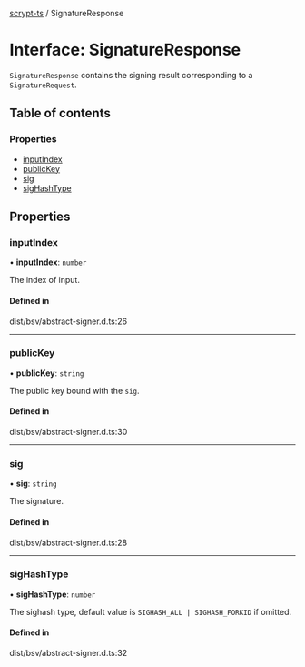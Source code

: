 [scrypt-ts](../README.md) / SignatureResponse

# Interface: SignatureResponse

`SignatureResponse` contains the signing result corresponding to a `SignatureRequest`.

## Table of contents

### Properties

- [inputIndex](SignatureResponse.md#inputindex)
- [publicKey](SignatureResponse.md#publickey)
- [sig](SignatureResponse.md#sig)
- [sigHashType](SignatureResponse.md#sighashtype)

## Properties

### inputIndex

• **inputIndex**: `number`

The index of input.

#### Defined in

dist/bsv/abstract-signer.d.ts:26

___

### publicKey

• **publicKey**: `string`

The public key bound with the `sig`.

#### Defined in

dist/bsv/abstract-signer.d.ts:30

___

### sig

• **sig**: `string`

The signature.

#### Defined in

dist/bsv/abstract-signer.d.ts:28

___

### sigHashType

• **sigHashType**: `number`

The sighash type, default value is `SIGHASH_ALL | SIGHASH_FORKID` if omitted.

#### Defined in

dist/bsv/abstract-signer.d.ts:32
